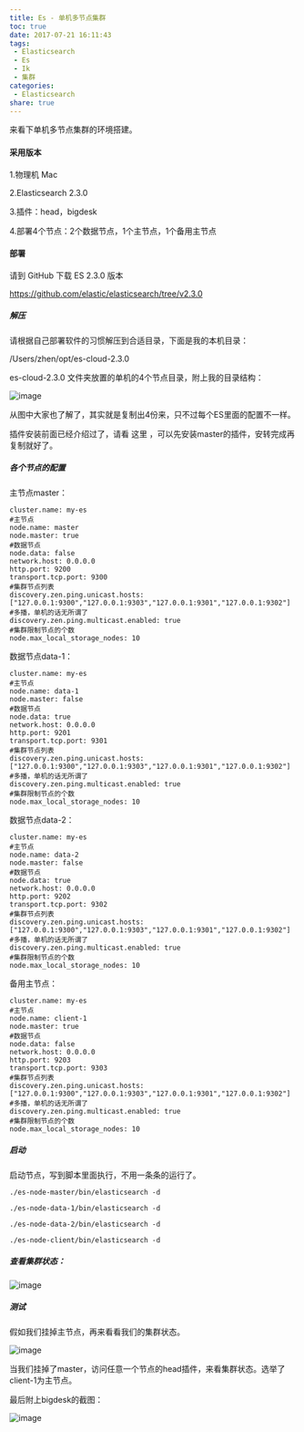 ```yaml
---
title: Es - 单机多节点集群
toc: true
date: 2017-07-21 16:11:43
tags:
 - Elasticsearch
 - Es
 - Ik 
 - 集群
categories:
 - Elasticsearch
share: true
---
```


来看下单机多节点集群的环境搭建。<!-- more -->

#### 采用版本

1.物理机 Mac

2.Elasticsearch 2.3.0

3.插件：head，bigdesk

4.部署4个节点：2个数据节点，1个主节点，1个备用主节点

#### 部署

请到 GitHub 下载 ES 2.3.0 版本

https://github.com/elastic/elasticsearch/tree/v2.3.0

##### 解压

请根据自己部署软件的习惯解压到合适目录，下面是我的本机目录：

/Users/zhen/opt/es-cloud-2.3.0

es-cloud-2.3.0 文件夹放置的单机的4个节点目录，附上我的目录结构：

![image](http://static.golangtab.com/images/2017-08/WX20170509-2323572x.png)

从图中大家也了解了，其实就是复制出4份来，只不过每个ES里面的配置不一样。

插件安装前面已经介绍过了，请看 这里 ，可以先安装master的插件，安转完成再复制就好了。


##### 各个节点的配置

主节点master：

``` shell
cluster.name: my-es
#主节点
node.name: master
node.master: true
#数据节点
node.data: false
network.host: 0.0.0.0
http.port: 9200
transport.tcp.port: 9300
#集群节点列表
discovery.zen.ping.unicast.hosts: ["127.0.0.1:9300","127.0.0.1:9303","127.0.0.1:9301","127.0.0.1:9302"]
#多播，单机的话无所谓了
discovery.zen.ping.multicast.enabled: true
#集群限制节点的个数
node.max_local_storage_nodes: 10
```


数据节点data-1：

``` shell
cluster.name: my-es
#主节点
node.name: data-1
node.master: false
#数据节点
node.data: true
network.host: 0.0.0.0
http.port: 9201
transport.tcp.port: 9301
#集群节点列表
discovery.zen.ping.unicast.hosts: ["127.0.0.1:9300","127.0.0.1:9303","127.0.0.1:9301","127.0.0.1:9302"]
#多播，单机的话无所谓了
discovery.zen.ping.multicast.enabled: true
#集群限制节点的个数
node.max_local_storage_nodes: 10

```

数据节点data-2：

``` shell
cluster.name: my-es
#主节点
node.name: data-2
node.master: false
#数据节点
node.data: true
network.host: 0.0.0.0
http.port: 9202
transport.tcp.port: 9302
#集群节点列表
discovery.zen.ping.unicast.hosts: ["127.0.0.1:9300","127.0.0.1:9303","127.0.0.1:9301","127.0.0.1:9302"]
#多播，单机的话无所谓了
discovery.zen.ping.multicast.enabled: true
#集群限制节点的个数
node.max_local_storage_nodes: 10
```
备用主节点：

``` shell
cluster.name: my-es
#主节点
node.name: client-1
node.master: true
#数据节点
node.data: false
network.host: 0.0.0.0
http.port: 9203
transport.tcp.port: 9303
#集群节点列表
discovery.zen.ping.unicast.hosts: ["127.0.0.1:9300","127.0.0.1:9303","127.0.0.1:9301","127.0.0.1:9302"]
#多播，单机的话无所谓了
discovery.zen.ping.multicast.enabled: true
#集群限制节点的个数
node.max_local_storage_nodes: 10
```
##### 启动

启动节点，写到脚本里面执行，不用一条条的运行了。

``` shell
./es-node-master/bin/elasticsearch -d

./es-node-data-1/bin/elasticsearch -d

./es-node-data-2/bin/elasticsearch -d

./es-node-client/bin/elasticsearch -d

```

##### 查看集群状态：
![image](http://static.golangtab.com/images/2017-08/WX20170509-224809zhu.png)

##### 测试

假如我们挂掉主节点，再来看看我们的集群状态。

![image](http://static.golangtab.com/images/2017-08/WX20170509-2250282x.png)


当我们挂掉了master，访问任意一个节点的head插件，来看集群状态。选举了client-1为主节点。

最后附上bigdesk的截图：

![image](http://static.golangtab.com/images/2017-08/2A230B92-4278-4C3D-8001-19CB858086AD.jpg)